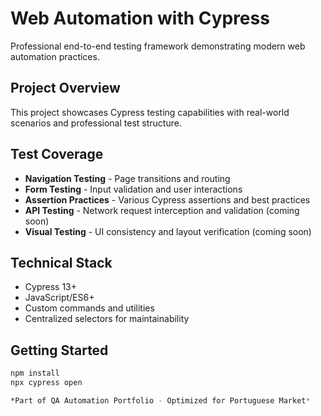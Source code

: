 # Web Automation with Cypress

Professional end-to-end testing framework demonstrating modern web automation practices.

## Project Overview
This project showcases Cypress testing capabilities with real-world scenarios and professional test structure.

## Test Coverage
- **Navigation Testing** - Page transitions and routing
- **Form Testing** - Input validation and user interactions  
- **Assertion Practices** - Various Cypress assertions and best practices
- **API Testing** - Network request interception and validation (coming soon)
- **Visual Testing** - UI consistency and layout verification (coming soon)

## Technical Stack
- Cypress 13+
- JavaScript/ES6+
- Custom commands and utilities
- Centralized selectors for maintainability

## Getting Started
```bash
npm install
npx cypress open

*Part of QA Automation Portfolio - Optimized for Portuguese Market*